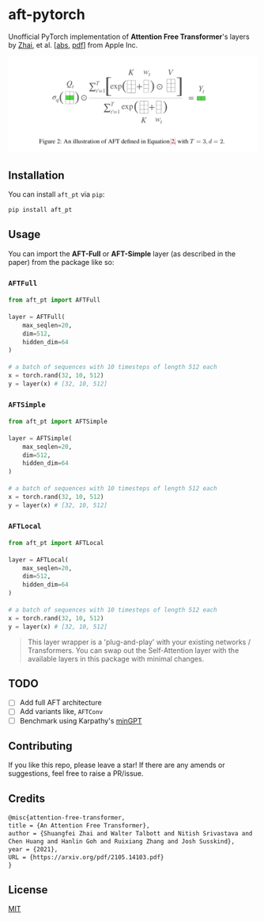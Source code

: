 # aft-pytorch
Unofficial PyTorch implementation of **Attention Free Transformer**'s layers by [Zhai](https://twitter.com/zhaisf?lang=en), et al. [[abs](https://openreview.net/forum?id=pW--cu2FCHY), [pdf](https://arxiv.org/pdf/2105.14103.pdf)] from Apple Inc.

<img src="https://github.com/ShenDezhou/aft-pytorch/raw/main/pic.png" width=650>

## Installation
You can install `aft_pt` via `pip`:

```bash
pip install aft_pt
```

## Usage
You can import the **AFT-Full** or **AFT-Simple** layer (as described in the paper) from the package like so:

### `AFTFull`
```python
from aft_pt import AFTFull

layer = AFTFull(
    max_seqlen=20,
    dim=512,
    hidden_dim=64
)

# a batch of sequences with 10 timesteps of length 512 each
x = torch.rand(32, 10, 512)
y = layer(x) # [32, 10, 512]
```

### `AFTSimple`
```python
from aft_pt import AFTSimple

layer = AFTSimple(
    max_seqlen=20,
    dim=512,
    hidden_dim=64
)

# a batch of sequences with 10 timesteps of length 512 each
x = torch.rand(32, 10, 512)
y = layer(x) # [32, 10, 512]
```
### `AFTLocal`
```python
from aft_pt import AFTLocal

layer = AFTLocal(
    max_seqlen=20,
    dim=512,
    hidden_dim=64
)

# a batch of sequences with 10 timesteps of length 512 each
x = torch.rand(32, 10, 512)
y = layer(x) # [32, 10, 512]
```

> This layer wrapper is a 'plug-and-play' with your existing networks / Transformers. You can swap out the Self-Attention layer with the available layers in this package with minimal changes.

## TODO
- [ ] Add full AFT architecture
- [ ] Add variants like, `AFTConv`
- [ ] Benchmark using Karpathy's [minGPT](https://github.com/karpathy/minGPT)

## Contributing
If you like this repo, please leave a star! If there are any amends or suggestions, feel free to raise a PR/issue.

## Credits
```
@misc{attention-free-transformer,
title = {An Attention Free Transformer},
author = {Shuangfei Zhai and Walter Talbott and Nitish Srivastava and Chen Huang and Hanlin Goh and Ruixiang Zhang and Josh Susskind},
year = {2021},
URL = {https://arxiv.org/pdf/2105.14103.pdf}
}
```

## License
[MIT](https://github.com/ShenDezhou/aft-pytorch/blob/main/LICENSE)
